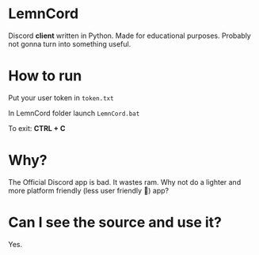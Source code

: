 # LemnCord
Discord **client** written in Python. Made for educational purposes. Probably not gonna turn into something useful.

# How to run
Put your user token in `token.txt`

In LemnCord folder launch `LemnCord.bat`

To exit: **CTRL + C**

# Why?
The Official Discord app is bad. It wastes ram. Why not do a lighter and more platform friendly (less user friendly 😬) app?

# Can I see the source and use it?
Yes.
